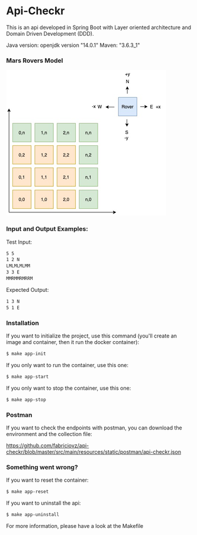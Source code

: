 # Api-Checkr

This is an api developed in Spring Boot with Layer oriented architecture and Domain Driven Development (DDD).

Java version: openjdk version "14.0.1"
Maven: "3.6.3_1"

### Mars Rovers Model

![alt text](https://github.com/fabriciovz/api-checkr/blob/master/src/main/resources/static/imgs/rover.jpg?raw=true)

### Input and Output Examples:

Test Input:
```sh
5 5
1 2 N
LMLMLMLMM
3 3 E
MMRMMRMRRM
```

Expected Output:
```sh
1 3 N
5 1 E
```

### Installation

If you want to initialize the project, use this command (you'll create an image and container, then it run the docker container):
```sh
$ make app-init
```

If you only want to run the container, use this one:
```sh
$ make app-start
```

If you only want to stop the container, use this one:
```sh
$ make app-stop
```

### Postman

If you want to check the endpoints with postman, you can download the environment and the collection file:

https://github.com/fabriciovz/api-checkr/blob/master/src/main/resources/static/postman/api-checkr.json

### Something went wrong?

If you want to reset the container:
```sh
$ make app-reset
```

If you want to uninstall the api:
```sh
$ make app-uninstall
```

For more information, please have a look at the Makefile
